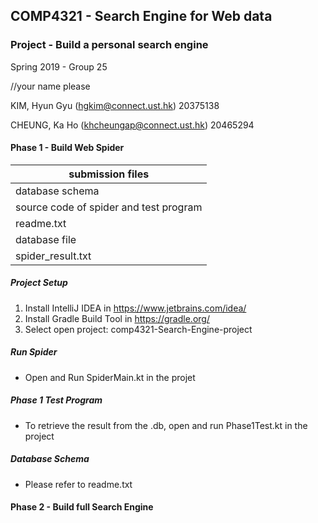 ## COMP4321 - Search Engine for Web data
### Project - Build a personal search engine

Spring 2019 - Group 25

//your name please

KIM, Hyun Gyu (hgkim@connect.ust.hk) 20375138

CHEUNG, Ka Ho (khcheungap@connect.ust.hk) 20465294

#### Phase 1 - Build Web Spider
| submission files                      |
|---------------------------------------| 
| database schema                       |
| source code of spider and test program|
| readme.txt                            |
| database file                         |
| spider_result.txt                     |

##### Project Setup

1. Install IntelliJ IDEA in https://www.jetbrains.com/idea/ 
2. Install Gradle Build Tool in https://gradle.org/
3. Select open project: comp4321-Search-Engine-project

##### Run Spider

* Open and Run SpiderMain.kt in the projet

##### Phase 1 Test Program

* To retrieve the result from the .db, open and run Phase1Test.kt in the project

##### Database Schema

* Please refer to readme.txt

#### Phase 2 - Build full Search Engine

